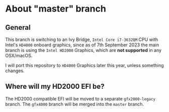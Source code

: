 # About "master" branch
## General
This branch is switching to an Ivy Bridge, `Intel Core i7-3632QM` CPU with Intel's `HD4000` onboard graphics, since as of 7th September 2023 the main branch is using the `Intel HD2000` Graphics, which are **not supported** in any OSX/macOS.

I will port this repository to `HD4000` Graphics later this year, unless something changes.

## Where will my HD2000 EFI be?
The HD2000 compatible EFI will be moved to a separate `gfx2000-legacy` branch. The `gfx4000` branch will be merged into the `master` branch.